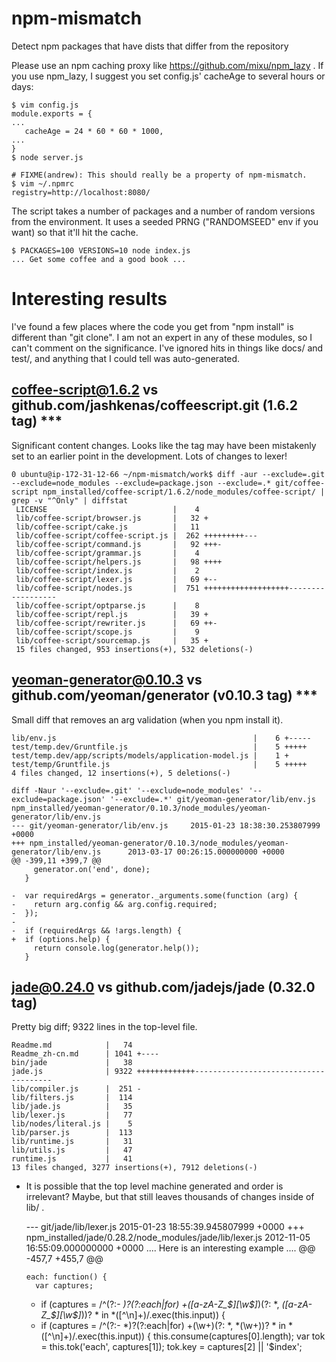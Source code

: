 # npm-mismatch
Detect npm packages that have dists that differ from the repository

Please use an npm caching proxy like https://github.com/mixu/npm_lazy . If you
use npm_lazy, I suggest you set config.js' cacheAge to several hours or days:

    $ vim config.js
    module.exports = {
    ...
       cacheAge = 24 * 60 * 60 * 1000,
    ...
    }
    $ node server.js

    # FIXME(andrew): This should really be a property of npm-mismatch.
    $ vim ~/.npmrc
    registry=http://localhost:8080/

The script takes a number of packages and a number of random versions from
the environment.  It uses a seeded PRNG ("RANDOMSEED" env if you want) so that
it'll hit the cache.

    $ PACKAGES=100 VERSIONS=10 node index.js
    ... Get some coffee and a good book ...

# Interesting results

I've found a few places where the code you get from "npm install" is different
than "git clone".  I am not an expert in any of these modules, so I can't
comment on the significance.  I've ignored hits in things like docs/ and test/,
and anything that I could tell was auto-generated.

## coffee-script@1.6.2 vs github.com/jashkenas/coffeescript.git (1.6.2 tag) ***

Significant content changes.  Looks like the tag may have been mistakenly set
to an earlier point in the development.  Lots of changes to lexer!

    0 ubuntu@ip-172-31-12-66 ~/npm-mismatch/work$ diff -aur --exclude=.git --exclude=node_modules --exclude=package.json --exclude=.* git/coffee-script npm_installed/coffee-script/1.6.2/node_modules/coffee-script/ | grep -v "^Only" | diffstat
     LICENSE                            |    4 
     lib/coffee-script/browser.js       |   32 +
     lib/coffee-script/cake.js          |   11 
     lib/coffee-script/coffee-script.js |  262 +++++++++---
     lib/coffee-script/command.js       |   92 +++-
     lib/coffee-script/grammar.js       |    4 
     lib/coffee-script/helpers.js       |   98 ++++
     lib/coffee-script/index.js         |    2 
     lib/coffee-script/lexer.js         |   69 +--
     lib/coffee-script/nodes.js         |  751 +++++++++++++++++++------------------
     lib/coffee-script/optparse.js      |    8 
     lib/coffee-script/repl.js          |   39 +
     lib/coffee-script/rewriter.js      |   69 ++-
     lib/coffee-script/scope.js         |    9 
     lib/coffee-script/sourcemap.js     |   35 +
     15 files changed, 953 insertions(+), 532 deletions(-)

## yeoman-generator@0.10.3 vs github.com/yeoman/generator (v0.10.3 tag) ***

Small diff that removes an arg validation (when you npm install it).

    lib/env.js                                            |    6 +-----
    test/temp.dev/Gruntfile.js                            |    5 +++++
    test/temp.dev/app/scripts/models/application-model.js |    1 +
    test/temp/Gruntfile.js                                |    5 +++++
    4 files changed, 12 insertions(+), 5 deletions(-)

    diff -Naur '--exclude=.git' '--exclude=node_modules' '--exclude=package.json' '--exclude=.*' git/yeoman-generator/lib/env.js npm_installed/yeoman-generator/0.10.3/node_modules/yeoman-generator/lib/env.js
    --- git/yeoman-generator/lib/env.js     2015-01-23 18:38:30.253807999 +0000
    +++ npm_installed/yeoman-generator/0.10.3/node_modules/yeoman-generator/lib/env.js      2013-03-17 00:26:15.000000000 +0000
    @@ -399,11 +399,7 @@
         generator.on('end', done);
       }

    -  var requiredArgs = generator._arguments.some(function (arg) {
    -    return arg.config && arg.config.required;
    -  });
    -
    -  if (requiredArgs && !args.length) {
    +  if (options.help) {
         return console.log(generator.help());
       }

## jade@0.24.0 vs github.com/jadejs/jade (0.32.0 tag)

Pretty big diff; 9322 lines in the top-level file.

    Readme.md            |   74
    Readme_zh-cn.md      | 1041 +----
    bin/jade             |   38
    jade.js              | 9322 +++++++++++++--------------------------------------
    lib/compiler.js      |  251 -
    lib/filters.js       |  114
    lib/jade.js          |   35
    lib/lexer.js         |   77
    lib/nodes/literal.js |    5
    lib/parser.js        |  113
    lib/runtime.js       |   31
    lib/utils.js         |   47
    runtime.js           |   41
    13 files changed, 3277 insertions(+), 7912 deletions(-)

 - It is possible that the top level machine generated and order is irrelevant?
   Maybe, but that still leaves thousands of changes inside of lib/ .

    --- git/jade/lib/lexer.js       2015-01-23 18:55:39.945807999 +0000
    +++ npm_installed/jade/0.28.2/node_modules/jade/lib/lexer.js    2012-11-05 16:55:09.000000000 +0000
    .... Here is an interesting example ....
    @@ -457,7 +455,7 @@

       each: function() {
         var captures;
    -    if (captures = /^(?:- *)?(?:each|for) +([a-zA-Z_$][\w$]*)(?: *, *([a-zA-Z_$][\w$]*))? * in *([^\n]+)/.exec(this.input)) {
    +    if (captures = /^(?:- *)?(?:each|for) +(\w+)(?: *, *(\w+))? * in *([^\n]+)/.exec(this.input)) {
           this.consume(captures[0].length);
           var tok = this.tok('each', captures[1]);
           tok.key = captures[2] || '$index';

